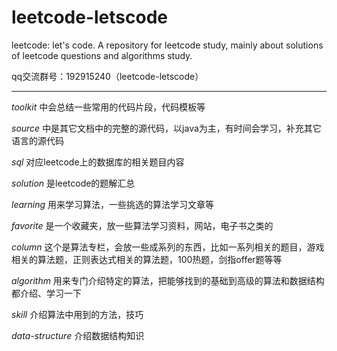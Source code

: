 # leetcode-letscode

leetcode: let's code. A repository for leetcode study, mainly about solutions of leetcode questions and algorithms study.

qq交流群号：192915240（leetcode-letscode）

---
<i>toolkit</i> 中会总结一些常用的代码片段，代码模板等

<i>source</i> 中是其它文档中的完整的源代码，以java为主，有时间会学习，补充其它语言的源代码

<i>sql</i> 对应leetcode上的数据库的相关题目内容

<i>solution</i> 是leetcode的题解汇总

<i>learning</i> 用来学习算法，一些挑选的算法学习文章等

<i>favorite</i> 是一个收藏夹，放一些算法学习资料，网站，电子书之类的

<i>column</i> 这个是算法专栏，会放一些成系列的东西，比如一系列相关的题目，游戏相关的算法题，正则表达式相关的算法题，100热题，剑指offer题等等

<i>algorithm</i> 用来专门介绍特定的算法，把能够找到的基础到高级的算法和数据结构都介绍、学习一下

<i>skill</i> 介绍算法中用到的方法，技巧

<i>data-structure</i> 介绍数据结构知识

<input type="hidden" datetime="2024-01-21" value="仓库创建，不是什么算法很厉害的人，只是一个普通人，只是比较热爱这个东西，工作上的无名小卒，社会上的无名之辈，想要做这件事，还想把这件事做很久，希望自己的算法能提升（仓库的一个作用），也希望仓库能持续更新下去（强者如云，我只做好自己，跟自己比就好了）"></input>
